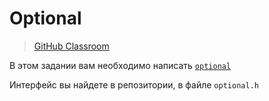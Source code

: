 # Optional

> [GitHub Classroom](https://classroom.github.com/a/1qqSAHQl)  

В этом задании вам необходимо написать [`optional`](https://en.cppreference.com/w/cpp/utility/optional)

Интерфейс вы найдете в репозитории, в файле `optional.h`
